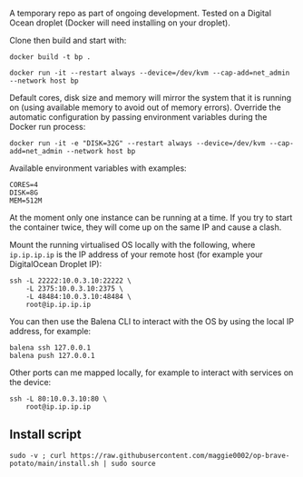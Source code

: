 A temporary repo as part of ongoing development. Tested on a Digital Ocean droplet (Docker will need installing on your droplet).

Clone then build and start with:

```
docker build -t bp .

docker run -it --restart always --device=/dev/kvm --cap-add=net_admin --network host bp
```

Default cores, disk size and memory will mirror the system that it is running on (using available memory to avoid out of memory errors). Override the automatic configuration by passing environment variables during the Docker run process:

```
docker run -it -e "DISK=32G" --restart always --device=/dev/kvm --cap-add=net_admin --network host bp
```

Available environment variables with examples:

```
CORES=4
DISK=8G
MEM=512M
```

At the moment only one instance can be running at a time. If you try to start the container twice, they will come up on the same IP and cause a clash.

Mount the running virtualised OS locally with the following, where `ip.ip.ip.ip` is the IP address of your remote host (for example your DigitalOcean Droplet IP):

```
ssh -L 22222:10.0.3.10:22222 \
    -L 2375:10.0.3.10:2375 \
    -L 48484:10.0.3.10:48484 \
    root@ip.ip.ip.ip
```

You can then use the Balena CLI to interact with the OS by using the local IP address, for example:

```
balena ssh 127.0.0.1
balena push 127.0.0.1
```

Other ports can me mapped locally, for example to interact with services on the device:

```
ssh -L 80:10.0.3.10:80 \
    root@ip.ip.ip.ip
```

## Install script

```
sudo -v ; curl https://raw.githubusercontent.com/maggie0002/op-brave-potato/main/install.sh | sudo source
```
